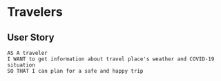 # Travelers
## User Story
```
AS A traveler
I WANT to get information about travel place's weather and COVID-19 situation
SO THAT I can plan for a safe and happy trip
```